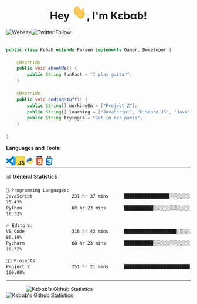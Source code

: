 <h1 align="center">Hey <img src="https://raw.githubusercontent.com/ABSphreak/ABSphreak/master/gifs/Hi.gif" width="40px" />, I'm Kεbαb</a>!</h1><!-- 👋 -->
<img align="left" alt="Website" src="https://img.shields.io/website?down_color=red&label=Kebab&style=for-the-badge&up_color=magenta&url=https%3A%2F%2Fgeorge.nulledgr.eu%2F">
<img align="left" alt="Twitter Follow" src="https://img.shields.io/twitter/follow/Null_Kebab?color=magenta&label=Twitter&style=for-the-badge">
<br />
<!--## I'm a YouTuber, Gamer, and Developer!-->
<br />

```java
public class Kεbab extends Person implements Gamer, Developer {
    
    @Override
    public void aboutMe() {
        public String funFact = "I play guitar";
    }
    
    @Override
    public void codingStuff() {
        public String[] workingOn = ["Project Z"];
        public String[] learning = ["JavaScript", "Discord.JS", "Java"];
        public String tryingTo = "Get in her pants";
    }
    
}
```
<!---   🔭 I’m currently working on Raindrop, An all-around discord Bot
-   🌱 I'm Fond With Javascript and currently learning Python !
-   🤔 I’m trying to Become a Verified Discord Developer by the end of this year
-   ⚡ Fun fact: I like to play guitar!-->

**Languages and Tools:**

<img align="left" alt="Visual Studio Code" width="26px" src="https://raw.githubusercontent.com/github/explore/80688e429a7d4ef2fca1e82350fe8e3517d3494d/topics/visual-studio-code/visual-studio-code.png" />
<img align="left" alt="JavaScript" width="26px" src="https://raw.githubusercontent.com/github/explore/80688e429a7d4ef2fca1e82350fe8e3517d3494d/topics/javascript/javascript.png" />
<img align="left" alt="Java" width="26px" src="https://raw.githubusercontent.com/github/explore/80688e429a7d4ef2fca1e82350fe8e3517d3494d/topics/python/python.png" />
<img align="left" alt="HTML5" width="26px" src="https://raw.githubusercontent.com/github/explore/80688e429a7d4ef2fca1e82350fe8e3517d3494d/topics/html/html.png" />
<img align="left" alt="CSS3" width="26px" src="https://raw.githubusercontent.com/github/explore/80688e429a7d4ef2fca1e82350fe8e3517d3494d/topics/css/css.png" />


<br />
<!--START_SECTION:waka-->


<!--END_SECTION:waka-->
---

<!--START_SECTION:waka-->
📊 **General Statistics** 

```text
💬 Programming Languages:
JavaScript               231 hr 37 mins      █████████████████░░░░░░░░  75.43%
Python                   68 hr 23 mins       ███████████░░░░░░░░░░░░░░   16.32%

🔥 Editors: 
VS Code                  316 hr 43 mins      ████████████████████░░░░░   80.19% 
Pycharm                  68 hr 23 mins       ███████████░░░░░░░░░░░░░░   16.32%

🐱‍💻 Projects: 
Project Z                251 hr 21 mins      █████████████████████████   100.00% 
```


<!--END_SECTION:waka-->

---
   <img align="right" width="450px"  alt="Kεbαb's Github Statistics" src="https://github-readme-stats.vercel.app/api/wakatime?username=Kebab&show_icons=true&hide_border=true&theme=midnight-purple" />
  <img align="left" width="450px" alt="Kεbαb's Github Statistics" src="https://github-readme-stats.vercel.app/api?username=NulledKebab&show_icons=true&hide_border=true&theme=midnight-purple" />

